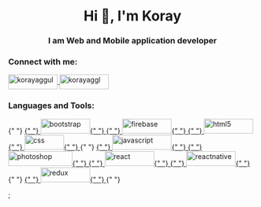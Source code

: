 <div>
  <h1 align="center">Hi 👋, I'm Koray</h1>
  <h3 align="center">I am Web and Mobile application developer</h3>

  <h3 align="left">Connect with me:</h3>
  <p align="left">
    <a href="https://linkedin.com/in/korayaggul" target="blank">
      <img
        align="center"
        src="https://img.shields.io/badge/LinkedIn-0077B5?style=for-the-badge&logo=linkedin&logoColor=white"
        alt="korayaggul"
        height="30"
        width="100"
      />
    </a>
    <a href="https://instagram.com/korayaggl" target="blank">
      <img
        align="center"
        src="https://img.shields.io/badge/Instagram-E4405F?style=for-the-badge&logo=instagram&logoColor=white"
        alt="korayaggl"
        height="30"
        width="100"
      />
    </a>
  </p>

  <h3 align="left">Languages and Tools:</h3>
  <p align="left">
    {" "}
    <a href="https://getbootstrap.com" target="_blank">
      {" "}
      <img
        src="https://img.shields.io/badge/Bootstrap-563D7C?style=for-the-badge&logo=bootstrap&logoColor=white"
        alt="bootstrap"
        width="100"
        height="30"
      />{" "}
    </a>
    <a href="https://firebase.google.com/" target="_blank">
      {" "}
      <img
        src="https://img.shields.io/badge/firebase-ffca28?style=for-the-badge&logo=firebase&logoColor=black"
        alt="firebase"
        width="100"
        height="30"
      />{" "}
    </a>
    <a href="https://www.w3.org/html/" target="_blank">
      {" "}
      <img
        src="https://img.shields.io/badge/HTML5-E34F26?style=for-the-badge&logo=html5&logoColor=white"
        alt="html5"
        width="100"
        height="30"
      />
      <a href="https://www.w3.org/css/" target="_blank">
        {" "}
        <img
          src="https://img.shields.io/badge/CSS-239120?&style=for-the-badge&logo=css3&logoColor=white"
          alt="css"
          width="80"
          height="30"
        />{" "}
      </a>
    </a>{" "}
    <a
      href="https://developer.mozilla.org/en-US/docs/Web/JavaScript"
      target="_blank"
    >
      {" "}
      <img
        src="https://img.shields.io/badge/JavaScript-323330?style=for-the-badge&logo=javascript&logoColor=F7DF1E"
        alt="javascript"
        width="120"
        height="30"
      />{" "}
    </a>
    <a href="https://www.photoshop.com/en" target="_blank">
      {" "}
      <img
        src="https://img.shields.io/badge/Adobe%20Photoshop-31A8FF?style=for-the-badge&logo=Adobe%20Photoshop&logoColor=black"
        alt="photoshop"
        width="130"
        height="30"
      />{" "}
    </a>
    <a href="https://reactjs.org/" target="_blank">
      {" "}
      <img
        src="https://img.shields.io/badge/React-20232A?style=for-the-badge&logo=react&logoColor=61DAFB"
        alt="react"
        width="100"
        height="30"
      />{" "}
    </a>
    <a href="https://reactnative.dev/" target="_blank">
      {" "}
      <img
        src="https://img.shields.io/badge/React_Native-20232A?style=for-the-badge&logo=react&logoColor=61DAFB"
        alt="reactnative"
        width="100"
        height="30"
      />{" "}
    </a>{" "}
    <a href="https://redux.js.org" target="_blank">
      {" "}
      <img
        src="https://img.shields.io/badge/Redux-593D88?style=for-the-badge&logo=redux&logoColor=white"
        alt="redux"
        width="100"
        height="30"
      />{" "}
    </a>{" "}
  </p>
</div>;

